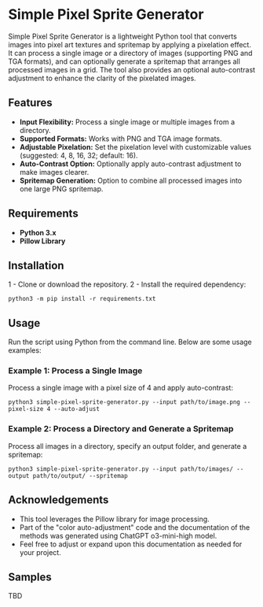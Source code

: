 # Simple Pixel Sprite Generator

Simple Pixel Sprite Generator is a lightweight Python tool that converts images into pixel art textures and spritemap by applying a pixelation effect. It can process a single image or a directory of images (supporting PNG and TGA formats), and can optionally generate a spritemap that arranges all processed images in a grid. The tool also provides an optional auto-contrast adjustment to enhance the clarity of the pixelated images.

## Features

- **Input Flexibility:** Process a single image or multiple images from a directory.
- **Supported Formats:** Works with PNG and TGA image formats.
- **Adjustable Pixelation:** Set the pixelation level with customizable values (suggested: 4, 8, 16, 32; default: 16).
- **Auto-Contrast Option:** Optionally apply auto-contrast adjustment to make images clearer.
- **Spritemap Generation:** Option to combine all processed images into one large PNG spritemap.

## Requirements

- **Python 3.x**
- **Pillow Library** 
## Installation
1 - Clone or download the repository.
2 - Install the required dependency:

```
python3 -m pip install -r requirements.txt
```

## Usage
Run the script using Python from the command line. Below are some usage examples:

### Example 1: Process a Single Image
Process a single image with a pixel size of 4 and apply auto-contrast:

```
python3 simple-pixel-sprite-generator.py --input path/to/image.png --pixel-size 4 --auto-adjust
```

### Example 2: Process a Directory and Generate a Spritemap
Process all images in a directory, specify an output folder, and generate a spritemap:

```
python3 simple-pixel-sprite-generator.py --input path/to/images/ --output path/to/output/ --spritemap
```

## Acknowledgements
- This tool leverages the Pillow library for image processing.
- Part of the "color auto-adjustment" code and the documentation of the methods was generated using ChatGPT o3-mini-high model.
- Feel free to adjust or expand upon this documentation as needed for your project.

## Samples
TBD

